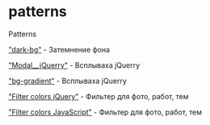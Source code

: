 # patterns
Patterns

["dark-bg"](https://andoriweb.github.io/patterns/dark-bg/ "Demo") - Затемнение фона

["Modal__jQuerry"](https://andoriweb.github.io/patterns/Modal__jQuerry/ "Demo") - Всплываха jQuerry

["bg-gradient"](https://andoriweb.github.io/patterns/bg-gradient/ "Demo") - Всплываха jQuerry

["Filter colors jQuery"](https://andoriweb.github.io/patterns/Filter__jQuery "Demo") - Фильтер для фото, работ, тем

["Filter colors JavaScript"](https://andoriweb.github.io/patterns/Filter__JS "Demo") - Фильтер для фото, работ, тем
